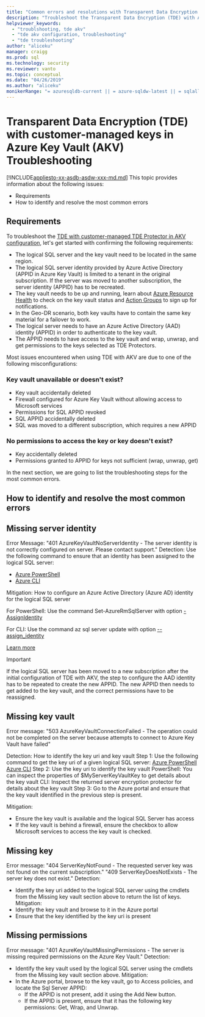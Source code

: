 ```yaml
---
title: "Common errors and resolutions with Transparent Data Encryption (TDE) with customer-managed keys in Azure Key Vault (AKV) | Microsoft Docs"
description: "Troubleshoot the Transparent Data Encryption (TDE) with Azure Key Vault configuration."
helpviewer_keywords: 
  - "troublshooting, tde akv"
  - "tde akv configuration, troubleshooting"
  - "tde troubleshooting"
author: "aliceku"
manager: craigg
ms.prod: sql
ms.technology: security
ms.reviewer: vanto
ms.topic: conceptual
ms.date: "04/26/2019"
ms.author: "aliceku"
monikerRange: "= azuresqldb-current || = azure-sqldw-latest || = sqlallproducts-allversions"
---
```

# Transparent Data Encryption (TDE) with customer-managed keys in Azure Key Vault (AKV) Troubleshooting

[!INCLUDE[appliesto-xx-asdb-asdw-xxx-md.md](../../../includes/appliesto-xx-asdb-asdw-xxx-md.md)]
This topic provides information about the following issues:  
  
- Requirements  
- How to identify and resolve the most common errors

## Requirements
To troubleshoot the [TDE with customer-managed TDE Protector in AKV configuration](https://docs.microsoft.com/azure/sql-database/transparent-data-encryption-byok-azure-sql#guidelines-for-configuring-tde-with-azure-key-vault), let's get started with confirming the following requirements:
- The logical SQL server and the key vault need to be located in the same region.
- The logical SQL server identity provided by Azure Active Directory (APPID in Azure Key Vault) is limited to a tenant in the original subscription.  If the server was moved to another subscription, the server identity (APPID) has to be recreated.
- The key vault needs to be up and running, learn about [Azure Resource Health](https://docs.microsoft.com/azure/service-health/resource-health-overview) to check on the key vault status and [Action Groups](https://docs.microsoft.com/en-us/azure/azure-monitor/platform/action-groups) to sign up for notifications.
- In the Geo-DR scenario, both key vaults have to contain the same key material for a failover to work.
- The logical server needs to have an Azure Active Directory (AAD) identity (APPID) in order to authenticate to the key vault.
- The APPID needs to have access to the key vault and wrap, unwrap, and get permissions to the keys selected as TDE Protectors.

Most issues encountered when using TDE with AKV are due to one of the following misconfigurations:

### Key vault unavailable or doesn't exist?
- Key vault accidentally deleted
- Firewall configured for Azure Key Vault without allowing access to Microsoft services
- Permissions for SQL APPID revoked
- SQL APPID accidentally deleted
- SQL was moved to a different subscription, which requires a new APPID

### No permissions to access the key or key doesn't exist?
- Key accidentally deleted
- Permissions granted to APPID for keys not sufficient (wrap, unwrap, get)

In the next section, we are going to list the troubleshooting steps for the most common errors.


## How to identify and resolve the most common errors

## Missing server identity
Error Message: "401 AzureKeyVaultNoServerIdentity - The server identity is not correctly configured on server. Please contact support."
Detection: Use the following command to ensure that an identity has been assigned to the logical SQL server: 
- [Azure PowerShell](https://docs.microsoft.com/powershell/module/AzureRM.Sql/Get-AzureRmSqlServer?view=azurermps-6.13.0) 
- [Azure CLI](https://docs.microsoft.com/cli/azure/sql/server?view=azure-cli-latest#az-sql-server-show)

Mitigation: How to configure an Azure Active Directory (Azure AD) identity for the logical SQL server

For PowerShell: Use the command Set-AzureRmSqlServer with option [-AssignIdentity](https://docs.microsoft.com/powershell/module/azurerm.sql/set-azurermsqlserver?view=azurermps-6.13.0) 

For CLI: Use the command az sql server update with option [--assign_identity](https://docs.microsoft.com/cli/azure/sql/server?view=azure-cli-latest#az-sql-server-update) 

[Learn more](https://docs.microsoft.com/azure/sql-database/transparent-data-encryption-byok-azure-sql-configure?view=sql-server-2017&viewFallbackFrom=azuresqldb-current#step-1-assign-an-azure-ad-identity-to-your-server)

> [!IMPORTANT]
> If the logical SQL server has been moved to a new subscription after the initial configuration of TDE with AKV, the step to configure the AAD identity has to be repeated to create the new APPID.  The new APPID then needs to get added to the key vault, and the correct permissions have to be reassigned. 
>

## Missing key vault
Error message: "503 AzureKeyVaultConnectionFailed - The operation could not be completed on the server because attempts to connect to Azure Key Vault have failed"

Detection: How to identify the key uri and key vault 
Step 1: Use the following command to get the key uri of a given logical SQL server: 
[Azure PowerShell](https://docs.microsoft.com/powershell/module/azurerm.sql/get-azurermsqlserverkeyvaultkey?view=azurermps-6.13.0) 
[Azure CLI](https://docs.microsoft.com/cli/azure/sql/server/tde-key?view=azure-cli-latest#az-sql-server-tde-key-show) 
Step 2: Use the key uri to identify the key vault
PowerShell: You can inspect the properties of $MyServerKeyVaultKey to get details about the key vault
CLI: Inspect the returned server encryption protector for details about the key vault
Step 3: Go to the Azure portal and ensure that the key vault identified in the previous step is present.

Mitigation:
- Ensure the key vault is available and the logical SQL Server has access
- If the key vault is behind a firewall, ensure the checkbox to allow Microsoft services to access the key vault is checked.


## Missing key 
Error message: "404 ServerKeyNotFound - The requested server key was not found on the current subscription."
"409 ServerKeyDoesNotExists - The server key does not exist."
Detection:
- Identify the key uri added to the logical SQL server using the cmdlets from the Missing key vault section above to return the list of keys.
Mitigation:
- Identify the key vault and browse to it in the Azure portal
- Ensure that the key identified by the key uri is present

## Missing permissions 
Error message: "401 AzureKeyVaultMissingPermissions - The server is missing required permissions on the Azure Key Vault."
Detection:
- Identify the key vault used by the logical SQL server using the cmdlets from the Missing key vault section above.
Mitigation: 
- In the Azure portal, browse to the key vault, go to Access policies, and locate the Sql Server APPID:  
  - If the APPID is not present, add it using the Add New button. 
  - If the APPID is present, ensure that it has the following key permissions: Get, Wrap, and Unwrap.
